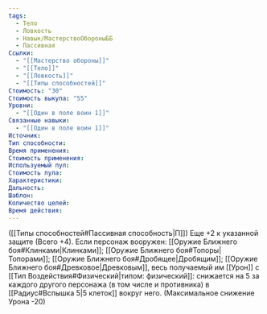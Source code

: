 ```yaml
---
tags:
  - Тело
  - Ловкость
  - Навык/МастерствоОбороныББ
  - Пассивная
Ссылки:
  - "[[Мастерство обороны]]"
  - "[[Тело]]"
  - "[[Ловкость]]"
  - "[[Типы способностей]]"
Стоимость: "30"
Стоимость выкупа: "55"
Уровни:
  - "[[Один в поле воин 1]]"
Связанные навыки:
  - "[[Один в поле воин 1]]"
Источник:
Тип способности:
Время применения:
Стоимость применения:
Используемый пул:
Стоимость пула:
Характеристики:
Дальность:
Шаблон:
Количество целей:
Время действия:
---
```

([[Типы способностей#Пассивная способность|П]]) Еще +2 к указанной защите (Всего +4).
Если персонаж вооружен: [[Оружие Ближнего боя#Клинками|Клинками]]; [[Оружие Ближнего боя#Топоры|Топорами]]; [[Оружие Ближнего боя#Дробящее|Дробящим]]; [[Оружие Ближнего боя#Древковое|Древковым]], весь получаемый им [[Урон]] с [[Тип Воздействия#Физический|типом: физический]]: снижается на 5 за каждого другого персонажа (в том числе и противника) в [[Радиус#Вспышка 5|5 клеток]] вокруг него. (Максимальное снижение Урона -20)